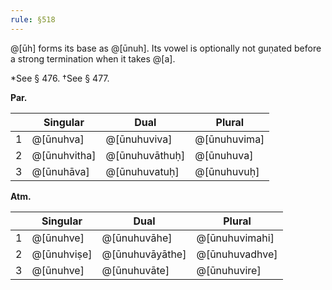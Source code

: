 ```yaml
---
rule: §518
---
```


@[ūh] forms its base as @[ūnuh]. Its vowel is optionally not guṇated before a strong termination when it takes @[a].

*See § 476. †See § 477.

**Par.**

| | Singular | Dual | Plural |
|---|---|---|---|
| 1 | @[ūnuhva] | @[ūnuhuviva] | @[ūnuhuvima] |
| 2 | @[ūnuhvitha] | @[ūnuhuvāthuḥ] | @[ūnuhuva] |
| 3 | @[ūnuhāva] | @[ūnuhuvatuḥ] | @[ūnuhuvuḥ] |

**Atm.**

| | Singular | Dual | Plural |
|---|---|---|---|
| 1 | @[ūnuhve] | @[ūnuhuvāhe] | @[ūnuhuvimahi] |
| 2 | @[ūnuhviṣe] | @[ūnuhuvāyāthe] | @[ūnuhuvadhve] |
| 3 | @[ūnuhve] | @[ūnuhuvāte] | @[ūnuhuvire] |